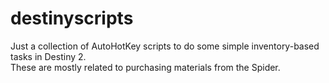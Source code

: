# destinyscripts
Just a collection of AutoHotKey scripts to do some simple inventory-based tasks in Destiny 2.  
These are mostly related to purchasing materials from the Spider.
